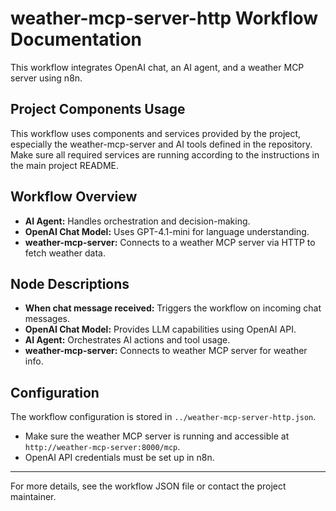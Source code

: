 # weather-mcp-server-http Workflow Documentation

This workflow integrates OpenAI chat, an AI agent, and a weather MCP server using n8n.

## Project Components Usage
This workflow uses components and services provided by the project, especially the weather-mcp-server and AI tools defined in the repository. Make sure all required services are running according to the instructions in the main project README.

## Workflow Overview
- **AI Agent:** Handles orchestration and decision-making.
- **OpenAI Chat Model:** Uses GPT-4.1-mini for language understanding.
- **weather-mcp-server:** Connects to a weather MCP server via HTTP to fetch weather data.

## Node Descriptions
- **When chat message received:** Triggers the workflow on incoming chat messages.
- **OpenAI Chat Model:** Provides LLM capabilities using OpenAI API.
- **AI Agent:** Orchestrates AI actions and tool usage.
- **weather-mcp-server:** Connects to weather MCP server for weather info.

## Configuration
The workflow configuration is stored in `../weather-mcp-server-http.json`.

- Make sure the weather MCP server is running and accessible at `http://weather-mcp-server:8000/mcp`.
- OpenAI API credentials must be set up in n8n.

---
For more details, see the workflow JSON file or contact the project maintainer.
